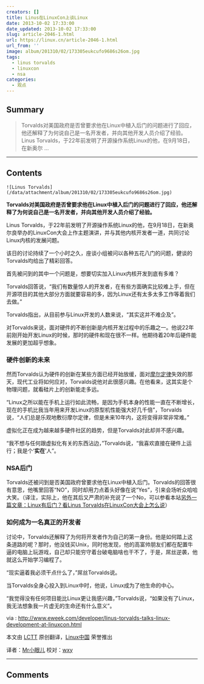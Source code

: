 ```yaml
---
creators: []
title: Linus在LinuxCon上谈Linux
date: 2013-10-02 17:33:00
date_updated: 2013-10-02 17:33:00
slug: article-2046-1.html
url: https://linux.cn/article-2046-1.html
url_from: ''
image: album/201310/02/173305eukcufo9686s26om.jpg
tags:
  - linus torvalds
  - linuxcon
  - nsa
categories:
  - 观点
---
```


## Summary

> Torvalds对美国政府是否曾要求他在Linux中植入后门的问题进行了回应，他还解释了为何说自己是一名开发者，并向其他开发人员介绍了经验。
> Linus Torvalds，于22年前发明了开源操作系统Linux的他，在9月18日，在新奥尔 ...

***

<!-- more -->

## Contents

`![Linus Torvalds](/data/attachment/album/201310/02/173305eukcufo9686s26om.jpg)`

**Torvalds对美国政府是否曾要求他在Linux中植入后门的问题进行了回应，他还解释了为何说自己是一名开发者，并向其他开发人员介绍了经验。**

Linus Torvalds，于22年前发明了开源操作系统Linux的他，在9月18日，在新奥尔良举办的LinuxCon大会上作主题演讲，并与其他内核开发者一道，共同讨论Linux内核的发展问题。

该日的讨论持续了一个小时之久，座谈小组被问以各种五花八门的问题，健谈的Torvalds均给出了精彩回答。

首先被问到的其中一个问题是，想要切实加入Linux内核开发到底有多难？

Torvalds回答说，“我们有数量惊人的开发者，在有些方面确实比较难上手，但在开源项目的其他大部分方面就要容易的多，因为Linux还有太多太多工作等着我们去做。”

Torvalds指出，从目前参与Linux开发的人数来说，“其实这并不难企及”。

对Torvalds来说，面对硬件的不断创新是内核开发过程中的乐趣之一。他说22年前刚开始开发Linux的时候，那时的硬件和现在很不一样。他期待着20年后硬件能发展的更加超乎想象。

### **硬件创新的未来**

然而Torvalds认为硬件的创新在某些方面已经开始放缓，面对[摩尔定律](http://en.wikipedia.org/wiki/Moore%27s_law)失效的那天，现代工业将如何应对，Torvalds说他对此很感兴趣。在他看来，这其实是个物理问题，就看硅片上的创新能走多远。

“Linux之所以能在手机上运行如此流畅，是因为手机本身的性能一直在不断增长，现在的手机比我当年用来开发Linux的原型机性能强大好几千倍”，Torvalds说，“人们总是乐观地敷衍摩尔定律，但是未来10年内，这将变得非常非常难。”

虚拟化正在成为越来越多硬件社区的趋势，但是Torvalds对此却并不感兴趣。

“我不想与任何跟虚拟化有关的东西沾边，”Torvalds说，“我喜欢直接在硬件上运行；我是个‘**实在**’人”。

### **NSA后门**

Torvalds还被问到是否美国政府曾要求他在Linux中植入后门。Torvalds的回答很有意思，他嘴里回答“NO”，同时却用力点着头好像在说“Yes”，引来会场听众哈哈大笑。（译注，实际上，他在其后又严肃的补充说了一个No，可以参看本站[另外一篇文章：Linux有后门？看Linus Torvalds在LinuxCon大会上怎么说](https://linux.cn/article-2015-1.html)）

### **如何成为一名真正的开发者**

讨论中，Torvalds还解释了为何将开发者作为自己的第一身份。他是如何踏上这条道路的呢？那时，他没钱买Unix，同时他发现，他的高富帅朋友们都在配置牛逼的电脑上玩游戏，自己却只能穷守着台破电脑啥也干不了，于是，屌丝逆袭，他就这么开始学习编程了。

“现实逼着我必须干点什么了，”屌丝Torvalds说。

当Torvalds全身心投入到Linux中时，他说，Linux成为了他生命的中心。

“我觉得没有任何项目能比Linux更让我感兴趣，”Torvalds说，“如果没有了Linux，我无法想象我一片虚无的生命还有什么意义”。

 

via : <http://www.eweek.com/developer/linus-torvalds-talks-linux-development-at-linuxcon.html>

本文由 [LCTT](https://github.com/LCTT/TranslateProject) 原创翻译，[Linux中国](https://linux.cn/portal.php) 荣誉推出

译者：[Mr小眼儿](https://linux.cn/space/14801) 校对：[wxy](https://linux.cn/space/wxy)

***

## Comments
